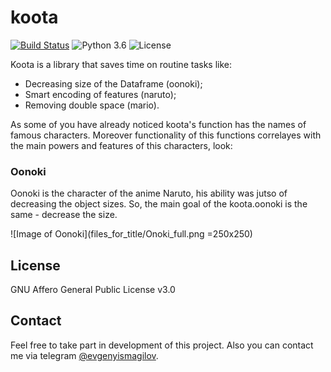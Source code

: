 # koota


[![Build Status](https://travis-ci.org/joemccann/dillinger.svg?branch=master)](https://travis-ci.org/joemccann/dillinger)  ![Python 3.6](https://img.shields.io/badge/Python-3.7-blue.svg) ![License](https://img.shields.io/badge/Code%20License-MIT-blue.svg)


Koota is a library that saves time on routine tasks like:
 - Decreasing size of the Dataframe (oonoki);
  - Smart encoding of features (naruto);
  - Removing double space (mario).

As some of you have already noticed koota's function has the names of famous characters. Moreover functionality of this functions correlayes with the main powers and features of this characters, look:
<!--
### Todos

 - Enhance view trough using amazing https://dillinger.io/
 - add new modules
 - create classes
-->
### Oonoki
Oonoki is the character of the anime Naruto, his ability was jutso of decreasing the object sizes. So, the main goal of the koota.oonoki is the same - decrease the size.

![Image of Oonoki](files_for_title/Onoki_full.png =250x250)

License
----

GNU Affero General Public License v3.0

## Contact

Feel free to take part in development of this project. Also you can contact me via telegram <a href="https://t.me/evgenyismagilov" target="_blank">@evgenyismagilov</a>.
